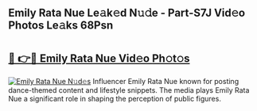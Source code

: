## Emily Rata Nue Le𝚊k𝚎d N𝚞𝚍e - Part-S7J Vid𝚎o Photos Le𝚊ks 68Psn

# <h2><a href="http://fb817vy.evod.top/?m=Emily+Rata+Nue">🔗 👉🔴 Emily Rata Nue Vid𝚎o Ph𝚘t𝚘s</a></h2>

[![Emily Rata Nue N𝚞d𝚎s](https://i.imgur.com/8V9OHl7.gif)](http://fb817vy.evod.top/?m=Emily+Rata+Nue)
Influencer Emily Rata Nue known for posting dance-themed content and lifestyle snippets. The media plays Emily Rata Nue a significant role in shaping the perception of public figures. 
